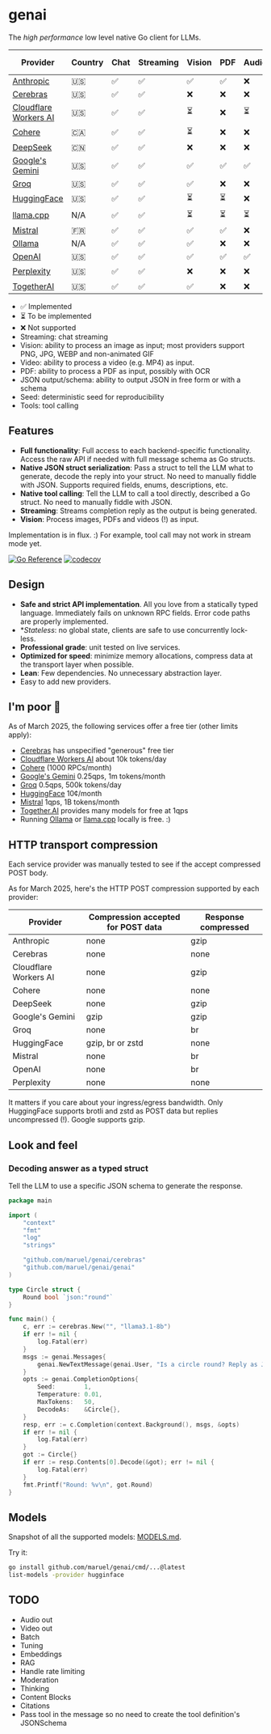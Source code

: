# genai

The _high performance_ low level native Go client for LLMs.

| Provider                                                    | Country | Chat | Streaming | Vision | PDF | Audio | Video |JSON output | JSON schema | Seed | Tools |
| ----------------------------------------------------------- | ------- | ---- | --------- | ------ | --- | ----- | ----- | ----------- | ----------- | ---- | ----- |
| [Anthropic](https://console.anthropic.com/settings/billing) | 🇺🇸    | ✅   | ✅        | ✅     | ✅  | ❌    | ❌    | ❌          | ❌          | ❌   | ✅    |
| [Cerebras](https://cloud.cerebras.ai)                       | 🇺🇸    | ✅   | ✅        | ❌     | ❌  | ❌    | ❌    | ✅          | ✅          | ✅   | ✅    |
| [Cloudflare Workers AI](https://dash.cloudflare.com)        | 🇺🇸    | ✅   | ✅        | ⏳     | ❌  | ⏳    | ❌    | ✅          | ✅          | ✅   | ✅    |
| [Cohere](https://dashboard.cohere.com/billing)              | 🇨🇦    | ✅   | ✅        | ⏳     | ❌  | ❌    | ❌    | ✅          | ✅          | ✅   | ✅    |
| [DeepSeek](https://platform.deepseek.com)                   | 🇨🇳    | ✅   | ✅        | ❌     | ❌  | ❌    | ❌    | ✅          | ❌          | ❌   | ✅    |
| [Google's Gemini](http://aistudio.google.com)               | 🇺🇸    | ✅   | ✅        | ✅     | ✅  | ✅    | ✅    | ✅          | ✅          | ✅   | ✅    |
| [Groq](https://console.groq.com/dashboard/usage)            | 🇺🇸    | ✅   | ✅        | ✅     | ❌  | ❌    | ❌    | ✅          | ❌          | ✅   | ✅    |
| [HuggingFace](https://huggingface.co/settings/billing)      | 🇺🇸    | ✅   | ✅        | ⏳     | ⏳  | ❌    | ❌    | ⏳          | ⏳          | ✅   | ✅    |
| [llama.cpp](https://github.com/ggml-org/llama.cpp)          | N/A     | ✅   | ✅        | ⏳     | ⏳  | ⏳    | ⏳    | ⏳          | ⏳          | ✅   | ⏳    |
| [Mistral](https://console.mistral.ai/usage)                 | 🇫🇷    | ✅   | ✅        | ✅     | ✅  | ❌    | ❌    | ✅          | ✅          | ✅   | ✅    |
| [Ollama](https://ollama.com/)                               | N/A     | ✅   | ✅        | ✅     | ❌  | ❌    | ❌    | ❌          | ✅          | ✅   | ✅    |
| [OpenAI](https://platform.openai.com/usage)                 | 🇺🇸    | ✅   | ✅        | ✅     | ✅  | ✅    | ❌    | ✅          | ✅          | ✅   | ✅    |
| [Perplexity](https://www.perplexity.ai/settings/api)        | 🇺🇸    | ✅   | ✅        | ❌     | ❌  | ❌    | ❌    | ❌          | ⏳          | ❌   | ❌    |
| [TogetherAI](https://api.together.ai/settings/billing)      | 🇺🇸    | ✅   | ✅        | ✅     | ❌  | ❌    | ✅    | ✅          | ✅          | ✅   | ✅    |

- ✅ Implemented
- ⏳ To be implemented
- ❌ Not supported
- Streaming: chat streaming
- Vision: ability to process an image as input; most providers support PNG, JPG, WEBP and non-animated GIF
- Video: ability to process a video (e.g. MP4) as input.
- PDF: ability to process a PDF as input, possibly with OCR
- JSON output/schema: ability to output JSON in free form or with a schema
- Seed: deterministic seed for reproducibility
- Tools: tool calling

## Features

- **Full functionality**: Full access to each backend-specific functionality.
  Access the raw API if needed with full message schema as Go structs.
- **Native JSON struct serialization**: Pass a struct to tell the LLM what to
  generate, decode the reply into your struct. No need to manually fiddle with
  JSON. Supports required fields, enums, descriptions, etc.
- **Native tool calling**: Tell the LLM to call a tool directly, described a Go
  struct. No need to manually fiddle with JSON.
- **Streaming**: Streams completion reply as the output is being generated.
- **Vision**: Process images, PDFs and videos (!) as input.

Implementation is in flux. :) For example, tool call may not work in stream mode yet.

[![Go Reference](https://pkg.go.dev/badge/github.com/maruel/genai/.svg)](https://pkg.go.dev/github.com/maruel/genai/)
[![codecov](https://codecov.io/gh/maruel/genai/graph/badge.svg?token=VLBH363B6N)](https://codecov.io/gh/maruel/genai)

## Design

- **Safe and strict API implementation**. All you love from a statically typed
  language. Immediately fails on unknown RPC fields. Error code paths are
  properly implemented.
- **Stateless*: no global state, clients are safe to use concurrently lock-less.
- **Professional grade**: unit tested on live services.
- **Optimized for speed**: minimize memory allocations, compress data at the
  transport layer when possible.
- **Lean**: Few dependencies. No unnecessary abstraction layer.
- Easy to add new providers.


## I'm poor 💸

As of March 2025, the following services offer a free tier (other limits
apply):

- [Cerebras](https://cerebras.ai/inference) has unspecified "generous" free tier
- [Cloudflare Workers AI](https://developers.cloudflare.com/workers-ai/platform/pricing/) about 10k tokens/day
- [Cohere](https://docs.cohere.com/docs/rate-limits) (1000 RPCs/month)
- [Google's Gemini](https://ai.google.dev/gemini-api/docs/rate-limits) 0.25qps, 1m tokens/month
- [Groq](https://console.groq.com/docs/rate-limits) 0.5qps, 500k tokens/day
- [HuggingFace](https://huggingface.co/docs/api-inference/pricing) 10¢/month
- [Mistral](https://help.mistral.ai/en/articles/225174-what-are-the-limits-of-the-free-tier) 1qps, 1B tokens/month
- [Together.AI](https://api.together.ai/settings/plans) provides many models for free at 1qps
- Running [Ollama](https://ollama.com/) or [llama.cpp](https://github.com/ggml-org/llama.cpp) locally is free. :)


## HTTP transport compression

Each service provider was manually tested to see if the accept compressed POST body.

As for March 2025, here's the HTTP POST compression supported by each provider:

| Provider    | Compression accepted for POST data | Response compressed |
| ----------- | ---------------------------------- | ------------------- |
| Anthropic   | none                               | gzip                |
| Cerebras    | none                               | none                |
| Cloudflare Workers AI | none                     | gzip                |
| Cohere      | none                               | none                |
| DeepSeek    | none                               | gzip                |
| Google's Gemini | gzip                           | gzip                |
| Groq        | none                               | br                  |
| HuggingFace | gzip, br or zstd                   | none                |
| Mistral     | none                               | br                  |
| OpenAI      | none                               | br                  |
| Perplexity  | none                               | none                |

It matters if you care about your ingress/egress bandwidth. Only HuggingFace
supports brotli and zstd as POST data but replies uncompressed (!). Google
supports gzip.


## Look and feel

### Decoding answer as a typed struct

Tell the LLM to use a specific JSON schema to generate the response.

```go
package main

import (
	"context"
	"fmt"
	"log"
	"strings"

	"github.com/maruel/genai/cerebras"
	"github.com/maruel/genai/genai"
)

type Circle struct {
    Round bool `json:"round"`
}

func main() {
    c, err := cerebras.New("", "llama3.1-8b")
    if err != nil {
        log.Fatal(err)
    }
    msgs := genai.Messages{
        genai.NewTextMessage(genai.User, "Is a circle round? Reply as JSON."),
    }
    opts := genai.CompletionOptions{
        Seed:        1,
        Temperature: 0.01,
        MaxTokens:   50,
        DecodeAs:    &Circle{},
    }
    resp, err := c.Completion(context.Background(), msgs, &opts)
    if err != nil {
        log.Fatal(err)
    }
    got := Circle{}
    if err := resp.Contents[0].Decode(&got); err != nil {
        log.Fatal(err)
    }
    fmt.Printf("Round: %v\n", got.Round)
}
```


## Models

Snapshot of all the supported models: [MODELS.md](MODELS.md).

Try it:

```bash
go install github.com/maruel/genai/cmd/...@latest
list-models -provider hugginface
```


## TODO

- Audio out
- Video out
- Batch
- Tuning
- Embeddings
- RAG
- Handle rate limiting
- Moderation
- Thinking
- Content Blocks
- Citations
- Pass tool in the message so no need to create the tool definition's JSONSchema

